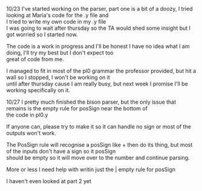 10/23
I've started working on the parser, part one is a bit of a doozy, I tried looking at Maria's code for the .y file and <br>
I tried to write my own code in my .y file<br>
I was going to wait after thursday so the TA would shed some insight but I got worried so I started now.<br>

The code is a work in progress and I'll be honest I have no idea what I am doing, I'll try my best but I don't expect too<br>
great of code from me.

I managed to fit in most of the pl0 grammar the professor provided, but hit a wall so I stopped, I won't be working on it<br>
until after thursday cause I am really busy, but next week I promise I'll be working specifically on it.<br>

10/27
I pretty much finished the bison parser, but the only issue that remains is the empty rule for posSign near the bottom of <br>
the code in pl0.y

If anyone can, please try to make it so it can handle no sign or most of the outputs won't work.

The PosSign rule will recognise a posSign like + then do its thing, but most of the inputs don't have a sign so it posSign<br>
should be empty so it will move over to the number and continue parsing.

More or less I need help with writin just the | empty rule for posSign

I haven't even looked at part 2 yet
